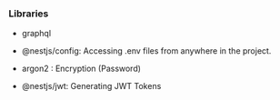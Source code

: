 

### Libraries
- graphql 

- @nestjs/config: Accessing .env files from anywhere in the project.
- argon2 :  Encryption (Password)
- @nestjs/jwt: Generating JWT Tokens
